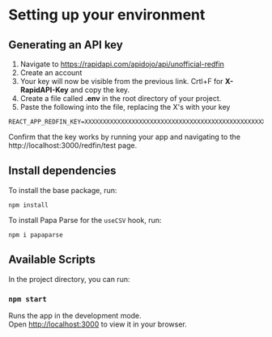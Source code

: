 # Setting up your environment

## Generating an API key
1. Navigate to https://rapidapi.com/apidojo/api/unofficial-redfin
2. Create an account
3. Your key will now be visible from the previous link. Crtl+F for **X-RapidAPI-Key** and copy the key.
4. Create a file called **.env** in the root directory of your project.
5. Paste the following into the file, replacing the X's with your key
```
REACT_APP_REDFIN_KEY=XXXXXXXXXXXXXXXXXXXXXXXXXXXXXXXXXXXXXXXXXXXXXXXXXX
```
Confirm that the key works by running your app and navigating to the http://localhost:3000/redfin/test page.

## Install dependencies

To install the base package, run:
```
npm install
```

To install Papa Parse for the `useCSV` hook, run:
```
npm i papaparse
```

## Available Scripts

In the project directory, you can run:

### `npm start`

Runs the app in the development mode.\
Open [http://localhost:3000](http://localhost:3000) to view it in your browser.
